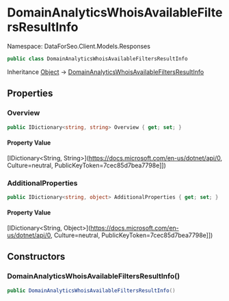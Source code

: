 # DomainAnalyticsWhoisAvailableFiltersResultInfo

Namespace: DataForSeo.Client.Models.Responses

```csharp
public class DomainAnalyticsWhoisAvailableFiltersResultInfo
```

Inheritance [Object](https://docs.microsoft.com/en-us/dotnet/api/Object) → [DomainAnalyticsWhoisAvailableFiltersResultInfo](./DomainAnalyticsWhoisAvailableFiltersResultInfo.md)

## Properties

### **Overview**

```csharp
public IDictionary<string, string> Overview { get; set; }
```

#### Property Value

[IDictionary&lt;String, String&gt;](https://docs.microsoft.com/en-us/dotnet/api/0, Culture=neutral, PublicKeyToken=7cec85d7bea7798e]])<br>

### **AdditionalProperties**

```csharp
public IDictionary<string, object> AdditionalProperties { get; set; }
```

#### Property Value

[IDictionary&lt;String, Object&gt;](https://docs.microsoft.com/en-us/dotnet/api/0, Culture=neutral, PublicKeyToken=7cec85d7bea7798e]])<br>

## Constructors

### **DomainAnalyticsWhoisAvailableFiltersResultInfo()**

```csharp
public DomainAnalyticsWhoisAvailableFiltersResultInfo()
```
